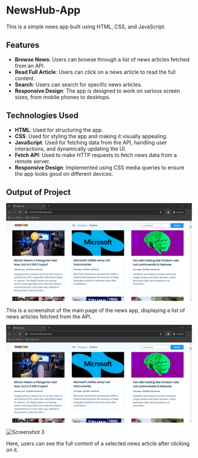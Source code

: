 # NewsHub-App

This is a simple news app built using HTML, CSS, and JavaScript.

## Features

- **Browse News**: Users can browse through a list of news articles fetched from an API.
- **Read Full Article**: Users can click on a news article to read the full content.
- **Search**: Users can search for specific news articles.
- **Responsive Design**: The app is designed to work on various screen sizes, from mobile phones to desktops.

## Technologies Used

- **HTML**: Used for structuring the app.
- **CSS**: Used for styling the app and making it visually appealing.
- **JavaScript**: Used for fetching data from the API, handling user interactions, and dynamically updating the UI.
- **Fetch API**: Used to make HTTP requests to fetch news data from a remote server.
- **Responsive Design**: Implemented using CSS media queries to ensure the app looks good on different devices.

## Output of Project
![Screenshot 1](assets/Screenshot.png)

This is a screenshot of the main page of the news app, displaying a list of news articles fetched from the API.

![Screenshot 2](assets/Screenshot1.png)

![Screenshot 3](assets/Screenshot2.png)

Here, users can see the full content of a selected news article after clicking on it.



